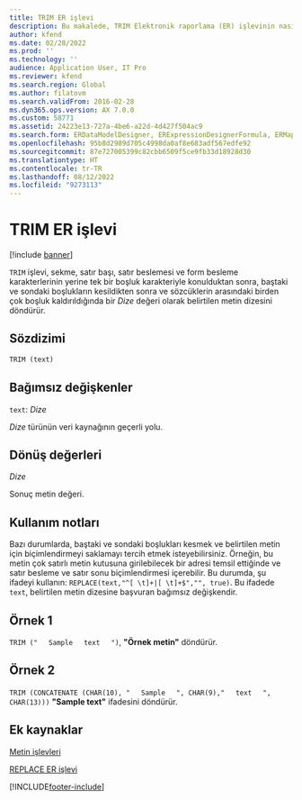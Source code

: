 ```yaml
---
title: TRIM ER işlevi
description: Bu makalede, TRIM Elektronik raporlama (ER) işlevinin nasıl kullanıldığı hakkında bilgi sağlanmaktadır.
author: kfend
ms.date: 02/28/2022
ms.prod: ''
ms.technology: ''
audience: Application User, IT Pro
ms.reviewer: kfend
ms.search.region: Global
ms.author: filatovm
ms.search.validFrom: 2016-02-28
ms.dyn365.ops.version: AX 7.0.0
ms.custom: 58771
ms.assetid: 24223e13-727a-4be6-a22d-4d427f504ac9
ms.search.form: ERDataModelDesigner, ERExpressionDesignerFormula, ERMappedFormatDesigner, ERModelMappingDesigner
ms.openlocfilehash: 95b8d2989d705c4998da0af8e683adf567edfe92
ms.sourcegitcommit: 87e727005399c82cbb6509f5ce9fb33d18928d30
ms.translationtype: HT
ms.contentlocale: tr-TR
ms.lasthandoff: 08/12/2022
ms.locfileid: "9273113"
---
```

# <a name="trim-er-function"></a>TRIM ER işlevi

[!include [banner](../includes/banner.md)]

`TRIM` işlevi, sekme, satır başı, satır beslemesi ve form besleme karakterlerinin yerine tek bir boşluk karakteriyle konulduktan sonra, baştaki ve sondaki boşlukların kesildikten sonra ve sözcüklerin arasındaki birden çok boşluk kaldırıldığında bir *Dize* değeri olarak belirtilen metin dizesini döndürür.

## <a name="syntax"></a>Sözdizimi

```vb
TRIM (text)
```

## <a name="arguments"></a>Bağımsız değişkenler

`text`: *Dize*

*Dize* türünün veri kaynağının geçerli yolu.

## <a name="return-values"></a>Dönüş değerleri

*Dize*

Sonuç metin değeri.

## <a name="usage-notes"></a>Kullanım notları

Bazı durumlarda, baştaki ve sondaki boşlukları kesmek ve belirtilen metin için biçimlendirmeyi saklamayı tercih etmek isteyebilirsiniz. Örneğin, bu metin çok satırlı metin kutusuna girilebilecek bir adresi temsil ettiğinde ve satır besleme ve satır sonu biçimlendirmesi içerebilir. Bu durumda, şu ifadeyi kullanın: `REPLACE(text,"^[ \t]+|[ \t]+$","", true)`. Bu ifadede `text`, belirtilen metin dizesine başvuran bağımsız değişkendir.

## <a name="example-1"></a>Örnek 1

`TRIM ("`&nbsp;&nbsp;&nbsp;&nbsp;&nbsp;`Sample`&nbsp;&nbsp;&nbsp;&nbsp;&nbsp;`text`&nbsp;&nbsp;&nbsp;&nbsp;&nbsp;`")`, **"Örnek metin"** döndürür.

## <a name="example-2"></a>Örnek 2

`TRIM (CONCATENATE (CHAR(10), "`&nbsp;&nbsp;&nbsp;&nbsp;&nbsp;`Sample`&nbsp;&nbsp;&nbsp;&nbsp;&nbsp;`", CHAR(9),"`&nbsp;&nbsp;&nbsp;&nbsp;&nbsp;`text`&nbsp;&nbsp;&nbsp;&nbsp;&nbsp;`", CHAR(13)))` **"Sample text"** ifadesini döndürür.

## <a name="additional-resources"></a>Ek kaynaklar

[Metin işlevleri](er-functions-category-text.md)

[REPLACE ER işlevi](er-functions-text-replace.md)

[!INCLUDE[footer-include](../../../includes/footer-banner.md)]
